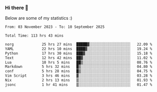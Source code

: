 ### Hi there 👋
Below are some of my statistics :)

<!--START_SECTION:waka-->

```txt
From: 03 November 2023 - To: 10 September 2025

Total Time: 113 hrs 43 mins

norg             25 hrs 27 mins  █████▓░░░░░░░░░░░░░░░░░░░   22.09 %
YAML             22 hrs 10 mins  ████▓░░░░░░░░░░░░░░░░░░░░   19.24 %
Python           17 hrs 30 mins  ███▓░░░░░░░░░░░░░░░░░░░░░   15.18 %
Text             12 hrs 42 mins  ██▓░░░░░░░░░░░░░░░░░░░░░░   11.02 %
Lua              10 hrs 5 mins   ██▒░░░░░░░░░░░░░░░░░░░░░░   08.76 %
Markdown         5 hrs 32 mins   █▒░░░░░░░░░░░░░░░░░░░░░░░   04.80 %
conf             5 hrs 28 mins   █▒░░░░░░░░░░░░░░░░░░░░░░░   04.75 %
Vim Script       3 hrs 46 mins   ▓░░░░░░░░░░░░░░░░░░░░░░░░   03.28 %
Nix              2 hrs 13 mins   ▒░░░░░░░░░░░░░░░░░░░░░░░░   01.93 %
jsonc            1 hr 41 mins    ▒░░░░░░░░░░░░░░░░░░░░░░░░   01.47 %
```

<!--END_SECTION:waka-->

<!--
**KlapenHz/KlapenHz** is a ✨ _special_ ✨ repository because its `README.md` (this file) appears on your GitHub profile.

Here are some ideas to get you started:

- 🔭 I’m currently working on ...
- 🌱 I’m currently learning ...
- 👯 I’m looking to collaborate on ...
- 🤔 I’m looking for help with ...
- 💬 Ask me about ...
- 📫 How to reach me: ...
- 😄 Pronouns: ...
- ⚡ Fun fact: ...
-->
